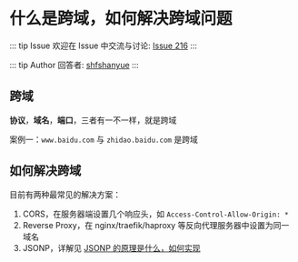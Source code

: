 # 什么是跨域，如何解决跨域问题



::: tip Issue 
 欢迎在 Issue 中交流与讨论: [Issue 216](https://github.com/shfshanyue/Daily-Question/issues/216) 
:::

::: tip Author 
回答者: [shfshanyue](https://github.com/shfshanyue) 
:::

## 跨域

**协议**，**域名**，**端口**，三者有一不一样，就是跨域

案例一：`www.baidu.com` 与 `zhidao.baidu.com` 是跨域

## 如何解决跨域

目前有两种最常见的解决方案：

1. CORS，在服务器端设置几个响应头，如 `Access-Control-Allow-Origin: *`
1. Reverse Proxy，在 nginx/traefik/haproxy 等反向代理服务器中设置为同一域名
1. JSONP，详解见 [JSONP 的原理是什么，如何实现](https://github.com/shfshanyue/Daily-Question/issues/447)